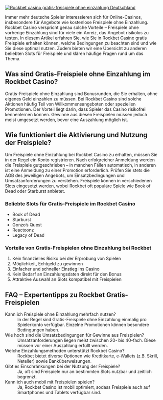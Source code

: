 [![Rockbet casino gratis-freispiele ohne einzahlung Deutschland](https://123-caf.pages.dev/gitsignup.png)](https://vrmoo.ru/Bt82HjjY)

<p>Immer mehr deutsche Spieler interessieren sich für Online-Casinos, insbesondere für Angebote wie kostenlose Freispiele ohne Einzahlung. Rockbet Casino verspricht genau solche Vorteile – Freispiele ohne vorherige Einzahlung sind für viele ein Anreiz, das Angebot risikolos zu testen. In diesem Artikel erfahren Sie, wie Sie in Rockbet Casino gratis Freispiele erhalten können, welche Bedingungen zu beachten sind und wie Sie diese optimal nutzen. Zudem bieten wir eine Übersicht zu anderen beliebten Slots für Freispiele und klären häufige Fragen rund um das Thema.</p>  <h2>Was sind Gratis-Freispiele ohne Einzahlung im Rockbet Casino?</h2> <p>Gratis-Freispiele ohne Einzahlung sind Bonusrunden, die Sie erhalten, ohne eigenes Geld einzahlen zu müssen. Bei Rockbet Casino sind solche Aktionen häufig Teil von Willkommensangeboten oder speziellen Promotionen. Der Vorteil liegt darin, dass Spieler das Casino risikofrei kennenlernen können. Gewinne aus diesen Freispielen müssen jedoch meist umgesetzt werden, bevor eine Auszahlung möglich ist.</p>  <h2>Wie funktioniert die Aktivierung und Nutzung der Freispiele?</h2> <p>Um Freispiele ohne Einzahlung bei Rockbet Casino zu erhalten, müssen Sie in der Regel ein Konto registrieren. Nach erfolgreicher Anmeldung werden die Freispiele gutgeschrieben – in manchen Fällen automatisch, in anderen ist eine Anmeldung zu einer Promotion erforderlich. Prüfen Sie stets die AGB des jeweiligen Angebots, um Einsatzbedingungen und Umsatzanforderungen zu verstehen. Freispiele können in verschiedenen Slots eingesetzt werden, wobei Rockbet oft populäre Spiele wie Book of Dead oder Starburst anbietet.</p>  <h3>Beliebte Slots für Gratis-Freispiele im Rockbet Casino</h3> <ul> <li>Book of Dead</li> <li>Starburst</li> <li>Gonzo’s Quest</li> <li>Reactoonz</li> <li>Legacy of Dead</li> </ul>  <h3>Vorteile von Gratis-Freispielen ohne Einzahlung bei Rockbet</h3> <ol> <li>Kein finanzielles Risiko bei der Erprobung von Spielen</li> <li>Möglichkeit, Echtgeld zu gewinnen</li> <li>Einfacher und schneller Einstieg ins Casino</li> <li>Kein Bedarf an Einzahlungsdaten direkt für den Bonus</li> <li>Attraktive Auswahl an Slots kompatibel mit Freispielen</li> </ol>  <h2>FAQ – Expertentipps zu Rockbet Gratis-Freispielen</h2> <dl> <dt>Kann ich Freispiele ohne Einzahlung mehrfach nutzen?</dt> <dd>In der Regel sind Gratis-Freispiele ohne Einzahlung einmalig pro Spielerkonto verfügbar. Einzelne Promotionen können besondere Bedingungen haben.</dd>  <dt>Wie hoch sind die Umsatzbedingungen für Gewinne aus Freispielen?</dt> <dd>Umsatzanforderungen liegen meist zwischen 20- bis 40-fach. Diese müssen vor einer Auszahlung erfüllt werden.</dd>  <dt>Welche Einzahlungsmethoden unterstützt Rockbet Casino?</dt> <dd>Rockbet bietet diverse Optionen wie Kreditkarte, e-Wallets (z.B. Skrill, Neteller) sowie Banküberweisungen.</dd>  <dt>Gibt es Einschränkungen bei der Nutzung der Freispiele?</dt> <dd>Ja, oft sind Freispiele nur an bestimmten Slots nutzbar und zeitlich begrenzt.</dd>  <dt>Kann ich auch mobil mit Freispielen spielen?</dt> <dd>Ja, Rockbet Casino ist mobil optimiert, sodass Freispiele auch auf Smartphones und Tablets verfügbar sind.</dd> </dl>